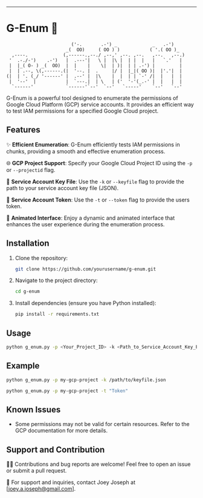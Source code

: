 ---

# G-Enum 🚀

```
                        ('-.       .-') _             _   .-')    
                      _(  OO)     ( OO ) )           ( '.( OO )_  
  ,----.             (,------.,--./ ,--,' ,--. ,--.   ,--.   ,--.)
 '  .-./-')    .-')   |  .---'|   \ |  |\ |  | |  |   |   `.'   | 
 |  |_( O- ) _(  OO)  |  |    |    \|  | )|  | | .-') |         | 
 |  | .--, \(,------.(|  '--. |  .     |/ |  |_|( OO )|  |'.'|  | 
(|  | '. (_/ '------' |  .--' |  |\    |  |  | | `-' /|  |   |  | 
 |  '--'  |           |  `---.|  | \   | ('  '-'(_.-' |  |   |  | 
  `------'            `------'`--'  `--'   `-----'    `--'   `--' 

```
G-Enum is a powerful tool designed to enumerate the permissions of Google Cloud Platform (GCP) service accounts. It provides an efficient way to test IAM permissions for a specified Google Cloud project.

## Features

✨ **Efficient Enumeration**: G-Enum efficiently tests IAM permissions in chunks, providing a smooth and effective enumeration process.

🌐 **GCP Project Support**: Specify your Google Cloud Project ID using the `-p` or `--projectid` flag.

🔑 **Service Account Key File**: Use the `-k` or `--keyfile` flag to provide the path to your service account key file (JSON).

🔑 **Service Account Token**: Use the `-t` or `--token` flag to provide the users token.

🚀 **Animated Interface**: Enjoy a dynamic and animated interface that enhances the user experience during the enumeration process.

## Installation

1. Clone the repository:
   ```bash
   git clone https://github.com/yourusername/g-enum.git
   ```

2. Navigate to the project directory:
   ```bash
   cd g-enum
   ```

3. Install dependencies (ensure you have Python installed):
   ```bash
   pip install -r requirements.txt
   ```

## Usage

```bash
python g_enum.py -p <Your_Project_ID> -k <Path_to_Service_Account_Key_File.json> or -t <users' token>
```

## Example

```bash
python g_enum.py -p my-gcp-project -k /path/to/keyfile.json
```

```bash
python g_enum.py -p my-gcp-project -t "Token"
```

## Known Issues

- Some permissions may not be valid for certain resources. Refer to the GCP documentation for more details.

## Support and Contribution

👩‍💻 Contributions and bug reports are welcome! Feel free to open an issue or submit a pull request.

📧 For support and inquiries, contact Joey Joseph at [joey.a.joseph@gmail.com].


